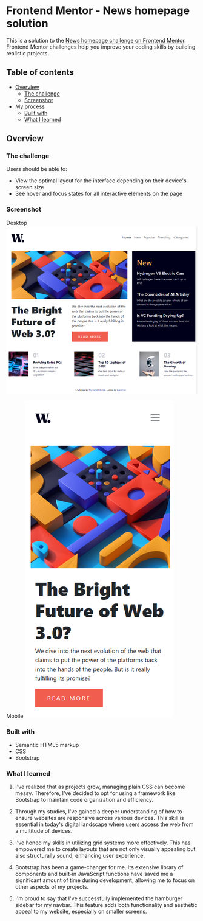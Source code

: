 # Frontend Mentor - News homepage solution

This is a solution to the [News homepage challenge on Frontend Mentor](https://www.frontendmentor.io/challenges/news-homepage-H6SWTa1MFl). Frontend Mentor challenges help you improve your coding skills by building realistic projects. 

## Table of contents

- [Overview](#overview)
  - [The challenge](#the-challenge)
  - [Screenshot](#screenshot)
- [My process](#my-process)
  - [Built with](#built-with)
  - [What I learned](#what-i-learned)


## Overview

### The challenge

Users should be able to:

- View the optimal layout for the interface depending on their device's screen size
- See hover and focus states for all interactive elements on the page

### Screenshot

Desktop
![](assets/images/Screenshot-desktop.png)

Mobile
![](assets/images/Screenshot-mobile.png)

### Built with

- Semantic HTML5 markup
- CSS
- Bootstrap

### What I learned

1. I've realized that as projects grow, managing plain CSS can become messy. Therefore, I've decided to opt for using a framework like Bootstrap to maintain code organization and efficiency.

2. Through my studies, I've gained a deeper understanding of how to ensure websites are responsive across various devices. This skill is essential in today's digital landscape where users access the web from a multitude of devices.

3. I've honed my skills in utilizing grid systems more effectively. This has empowered me to create layouts that are not only visually appealing but also structurally sound, enhancing user experience.

4. Bootstrap has been a game-changer for me. Its extensive library of components and built-in JavaScript functions have saved me a significant amount of time during development, allowing me to focus on other aspects of my projects.

5. I'm proud to say that I've successfully implemented the hamburger sidebar for my navbar. This feature adds both functionality and aesthetic appeal to my website, especially on smaller screens.
